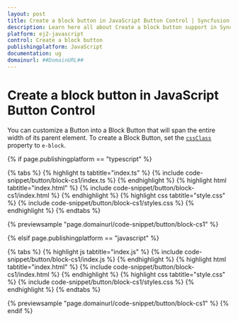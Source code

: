 ```yaml
---
layout: post
title: Create a block button in JavaScript Button Control | Syncfusion
description: Learn here all about Create a block button support in Syncfusion Essential JavaScript Button control, it's elements and more.
platform: ej2-javascript
control: Create a block button 
publishingplatform: JavaScript
documentation: ug
domainurl: ##DomainURL##
---
```


# Create a block button in JavaScript Button Control

You can customize a Button into a Block Button that will span the entire width of its parent element. To create a Block Button, set the [`cssClass`](../../api/button/#cssclass) property to `e-block`.

{% if page.publishingplatform == "typescript" %}

 {% tabs %}
{% highlight ts tabtitle="index.ts" %}
{% include code-snippet/button/block-cs1/index.ts %}
{% endhighlight %}
{% highlight html tabtitle="index.html" %}
{% include code-snippet/button/block-cs1/index.html %}
{% endhighlight %}
{% highlight css tabtitle="style.css" %}
{% include code-snippet/button/block-cs1/styles.css %}
{% endhighlight %}
{% endtabs %}
        
{% previewsample "page.domainurl/code-snippet/button/block-cs1" %}

{% elsif page.publishingplatform == "javascript" %}

{% tabs %}
{% highlight js tabtitle="index.js" %}
{% include code-snippet/button/block-cs1/index.js %}
{% endhighlight %}
{% highlight html tabtitle="index.html" %}
{% include code-snippet/button/block-cs1/index.html %}
{% endhighlight %}
{% highlight css tabtitle="style.css" %}
{% include code-snippet/button/block-cs1/styles.css %}
{% endhighlight %}
{% endtabs %}

{% previewsample "page.domainurl/code-snippet/button/block-cs1" %}
{% endif %}